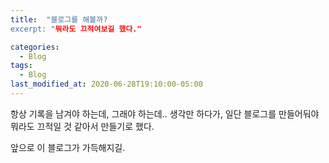 ```yaml
---
title:  "블로그를 해볼까?
excerpt: "뭐라도 끄적여보길 했다."

categories:
  - Blog
tags:
  - Blog
last_modified_at: 2020-06-28T19:10:00-05:00
---
```


항상 기록을 남겨야 하는데, 그래야 하는데.. 생각만 하다가,
일단 블로그를 만들어둬야 뭐라도 끄적일 것 같아서 만들기로 했다.

앞으로 이 블로그가 가득해지길.
